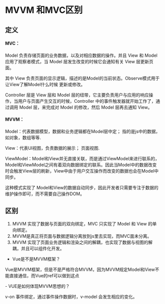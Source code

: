 

# MVVM 和MVC区别

## 定义

#### MVC：
<p>Model 负责存储页面的业务数据，以及对相应数据的操作。并且 View 和 Model 应用了观察者模式，当 Model 层发生改变的时候它会通知有关 View 层更新页面。</p>
<p>其中 View 负责页面的显示逻辑，描述的是Model的当前状态。Observe模式用于让View了解Model什么时候 更新或修改。</p>
<p>Controller 层是 View 层和 Model 层的纽带，它主要负责用户与应用的响应操作，当用户与页面产生交互的时候，Controller 中的事件触发器就开始工作了，通过调用 Model 层，来完成对 Model 的修改，然后 Model 层再去通知 View。</p>

#### MVVM：
<p>Model：代表数据模型，数据和业务逻辑都在Model层中定； 指的是js中的数据，如对象，数组等等.</p>
<p>View：代表UI视图，负责数据的展示； 页面视图.</p>
<p>ViewModel：Model和View并无直接关联，而是通过ViewModel来进行联系的，Model和ViewModel之间有着双向数据绑定的联系。因此当Model中的数据改变时会触发View层的刷新，View中由于用户交互操作而改变的数据也会在Model中同步。 </p>
<p>这种模式实现了 Model和View的数据自动同步，因此开发者只需要专注于数据的维护操作即可，而不需要自己操作DOM。</p>

## 区别

1. MVVM 实现了数据与页面的双向绑定，MVC 只实现了 Model 和 View 的单向绑定。
2. MVVM是真正将页面与数据逻辑分离放到js里去实现，而MVC面未分离。
3. MVVM 实现了页面业务逻辑和渲染之间的解耦，也实现了数据与视图的解耦，并且可以组件化开发。
 
-  Vue是不是MVVM框架？
<p> Vue是MVVM框架，但是不是严格符合MVVM，因为MVVM规定Model和View不能直接通信，而Vue的ref可以做到这点</p>
- VUE是如何体现MVVM思想的？ 
<p> v-on 事件绑定，通过事件操作数据时，v-model 会发生相应的变化。</p>